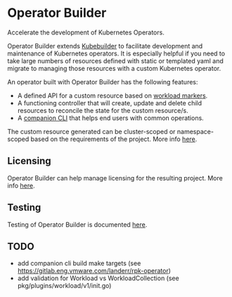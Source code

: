 # Operator Builder

Accelerate the development of Kubernetes Operators.

Operator Builder extends [Kubebuilder](https://github.com/kubernetes-sigs/kubebuilder)
to facilitate development and maintenance of Kubernetes operators.  It is especially
helpful if you need to take large numbers of resources defined with static or
templated yaml and migrate to managing those resources with a custom Kubernetes operator.

An operator built with Operator Builder has the following features:
- A defined API for a custom resource based on [workload
  markers](docs/workload-markers.md).
- A functioning controller that will create, update and delete child resources
  to reconcile the state for the custom resource/s.
- A [companion CLI](docs/companion-cli.md) that helps end users with common
  operations.

The custom resource generated can be cluster-scoped or namespace-scoped based on
the requirements of the project.  More info [here](docs/resource-scope.md).

## Licensing

Operator Builder can help manage licensing for the resulting project.  More
info [here](docs/licensing.md).

## Testing

Testing of Operator Builder is documented [here](docs/testing.md).

## TODO

* add companion cli build make targets (see https://gitlab.eng.vmware.com/landerr/rpk-operator)
* add validation for Workload vs WorkloadCollection (see pkg/plugins/workload/v1/init.go)


